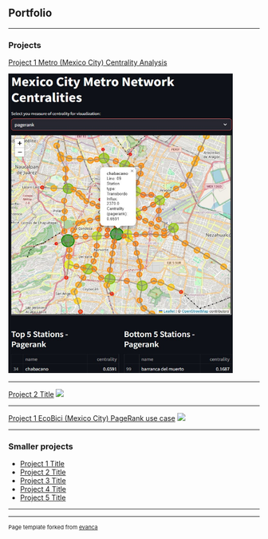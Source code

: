 ## Portfolio

---

### Projects 

[Project 1 Metro (Mexico City) Centrality Analysis](/metro_page)

<img src="images/example_metro_map.jpg?raw=true" width="450" height="600" onclick="/metro_page"/>


---
[Project 2 Title](/pdf/sample_presentation.pdf)
<img src="images/dummy_thumbnail.jpg?raw=true"/>

---
[Project 1 EcoBici (Mexico City) PageRank use case](/page3)
<img src="images/dummy_thumbnail.jpg?raw=true"/>

---

### Smaller projects

- [Project 1 Title](http://example.com/)
- [Project 2 Title](http://example.com/)
- [Project 3 Title](http://example.com/)
- [Project 4 Title](http://example.com/)
- [Project 5 Title](http://example.com/)

---




---
<p style="font-size:11px">Page template forked from <a href="https://github.com/evanca/quick-portfolio">evanca</a></p>
<!-- Remove above link if you don't want to attibute -->
